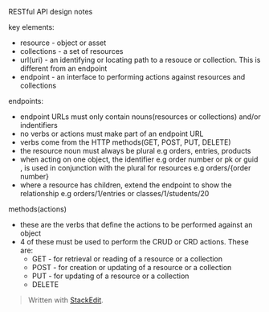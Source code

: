 RESTful API design notes 

key elements:
- resource - object or asset 
- collections - a set of resources 
- url(uri) - an identifying or locating path to a resouce or collection. This is different from an endpoint 
- endpoint - an interface to performing actions against resources and collections

endpoints:
 - endpoint URLs must only contain nouns(resources or collections) and/or indentifiers
 - no verbs or actions must make part of an endpoint URL
 - verbs come from the HTTP methods(GET, POST, PUT, DELETE)
 - the resource noun must always be plural e.g orders, entries, products
 - when acting on one object, the identifier e.g order number or pk or guid , is used in conjunction with the plural for resources e.g orders/{order number}
 - where a resource has children,  extend the endpoint to show the relationship  e.g orders/1/entries or classes/1/students/20
 
 methods(actions)
 - these are the verbs that define the actions to be performed against an object
 - 4 of these must be used to perform the CRUD or CRD actions. These are:
	 - GET - for retrieval or reading of a resource or a collection
	 - POST - for creation or updating of a resource or a collection 
	 - PUT - for updating of a resource or a collection 
	 - DELETE
 




> Written with [StackEdit](https://stackedit.io/).
<!--stackedit_data:
eyJoaXN0b3J5IjpbNjUxOTgzODQ2LC0xMjc5NDk3MjA5LC02MT
kzOTYyMSwyMTQxNTYxMzU4XX0=
-->